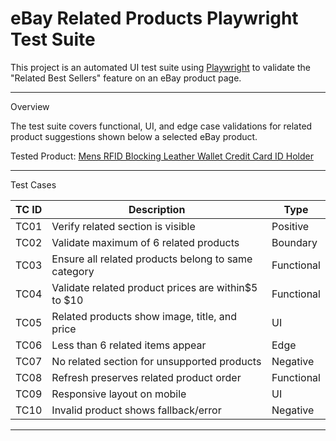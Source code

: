# eBay Related Products Playwright Test Suite

This project is an automated UI test suite using [Playwright](https://playwright.dev/) to validate the "Related Best Sellers" feature on an eBay product page.

---

 Overview

The test suite covers functional, UI, and edge case validations for related product suggestions shown below a selected eBay product.

 Tested Product:
[Mens RFID Blocking Leather Wallet Credit Card ID Holder](https://www.ebay.com/itm/364748865269)

---

 Test Cases

| TC ID  | Description                                               | Type       |
|--------|-----------------------------------------------------------|------------|
| TC01   | Verify related section is visible                         | Positive   |
| TC02   | Validate maximum of 6 related products                    | Boundary   |
| TC03   | Ensure all related products belong to same category       | Functional |
| TC04   | Validate related product prices are within$5 to $10       | Functional |
| TC05   | Related products show image, title, and price             | UI         |
| TC06   | Less than 6 related items appear                          | Edge       |
| TC07   | No related section for unsupported products               | Negative   |
| TC08   | Refresh preserves related product order                   | Functional |
| TC09   | Responsive layout on mobile                               | UI         |
| TC10   | Invalid product shows fallback/error                      | Negative   |


---
